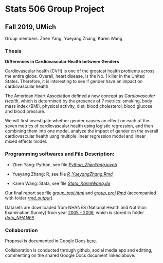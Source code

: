 # Stats 506 Group Project
## Fall 2019, UMich

Group members: Zhen Yang, Yueyang Zhang, Karen Wang

### Thesis

**Differences in Cardiovascular Health between Genders**

Cardiovascular health (CVH) is one of the greatest health problems across the entire globe. Overall, heart disease, is the No. 1 killer in the United States. Therefore, it is interesting to see if gender have an impact on cardiovascular health.

The American Heart Association defined a new concept as *Cardiovascular Health*, which is determined by the presence of 7 metrics: smoking, body mass index (BMI), physical activity, diet, blood cholesterol, blood glucose and blood pressure.

We will first investigate whether gender causes an effect on each of the seven metrics of cardiovascular health using logistic regression, and then combining them into one model, analyze the impact of gender on the overall cardiovascular health usng multiple linear regression model and linear mixed effects model.

### Programming softwares and File Description:

- Zhen Yang: Python, see file [*Python_ZhenYang.ipynb*](https://github.com/zhen-yang8/UMStats506_GroupProject/blob/master/Python_ZhenYang.ipynb)

- Yueyang Zhang: R, see file [*R_YueyangZhang.Rmd*](https://github.com/zhen-yang8/UMStats506_GroupProject/blob/master/R_YueyangZhang.Rmd)

- Karen Wang: Stata, see file [*Stata_KarenWang.do*](https://github.com/zhen-yang8/UMStats506_GroupProject/blob/master/Stata_KarenWang.do)

Our final report see file [*group_proj.html*](https://github.com/zhen-yang8/UMStats506_GroupProject/blob/master/group_proj.html) and [*group_proj.Rmd*](https://github.com/zhen-yang8/UMStats506_GroupProject/blob/master/group_proj.Rmd) (accompanied with folder [*rmd_output*](https://github.com/zhen-yang8/UMStats506_GroupProject/tree/master/rmd_output)).

Datasets are downloaded from NHANES (National Health and Nutrition Examination Survey) from year [2005 - 2006](https://wwwn.cdc.gov/nchs/nhanes/ContinuousNhanes/Default.aspx?BeginYear=2005), which is stored in folder [*data_NHANES*](https://github.com/zhen-yang8/UMStats506_GroupProject/tree/master/data_NHANES).



### Collaboration

Proposal is documented in Google Docs [here](https://docs.google.com/document/d/1iRX6u0wovKHre58j1p7ELH0KJ6YJyMJgX7yOnMS0kLY/edit#heading=h.pco182auas3).

Collaboration is conducted through github, social media app and editting, commenting on the shared Google Docs document linked above.

